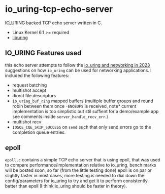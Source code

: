 # io_uring-tcp-echo-server
IO_URING backed TCP echo server written in C. 

- Linux Kernel 6.1 >= required
- [liburing](https://github.com/axboe/liburing)

## IO_URING Features used

this echo server attempts to follow the [io_uring and networking in 2023](https://github.com/axboe/liburing/wiki/io_uring-and-networking-in-2023) 
suggestions on how `io_uring` can be used for networking applications. I included the following features: 

- request batching
- multishot accept
- direct file descriptors
- `io_uring_buf_ring` mapped buffers (multiple buffer groups and round robin between them once `-ENOBUFS` is received, note* current implementation is too simplistic but stil suffient for a demo/example app see comments inside `server_handle_recv_err`.)
- multishot recv
- `IOSQE_CQE_SKIP_SUCCESS` on `send` such that only send errors go to the completion queue entries.


 ## epoll 

 `epoll.c` contains a simple TCP echo server that is using epoll, that was used to compare performance/implementation relative to io_uring, 
 bench marks will be posted soon, so far (from the little testing done) epoll is on par or slightly faster in most cases, more testing is needed to dial down the config/parameters for io_uring to try and get it to perform consistently better than epoll (I think io_uring should be faster in theory).
